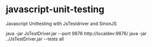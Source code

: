 javascript-unit-testing
=======================

Javascript Unittesting with JsTestdriver and SinonJS

java -jar JsTestDriver.jar --port 9876
http://localdev:9876/
java -jar ../JsTestDriver.jar --tests all